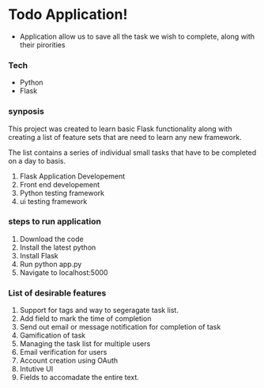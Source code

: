 # Todo Application!

  - Application allow us to save all the task we wish to complete, along with their pirorities
  
### Tech


* Python 
* Flask

### synposis

This project was created to learn basic Flask functionality along with creating a list of feature sets that are need to learn any new framework.

The list contains a series of individual small tasks that have to be completed on a day to basis.

1. Flask Application Developement
2. Front end developement 
3. Python testing framework 
4. ui testing framework

### steps to run application 

1. Download the code 
2. Install the latest python 
3. Install Flask
4. Run python app.py 
5. Navigate to localhost:5000

### List of desirable features

1. Support for tags and way to segeragate task list.
2. Add field to mark the time of completion
3. Send out email or message notification for completion of task
4. Gamification of task 
5. Managing the task list for multiple users 
6. Email verification for users 
7. Account creation using OAuth
8. Intutive UI
9. Fields to accomadate the entire text.




